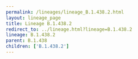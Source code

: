 ```yaml
---
permalink: /lineages/lineage_B.1.438.2.html
layout: lineage_page
title: Lineage B.1.438.2
redirect_to: ../lineage.html?lineage=B.1.438.2
lineage: B.1.438.2
parent: B.1.438
children: ['B.1.438.2']
---
```

